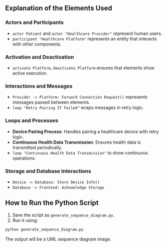## Explanation of the Elements Used

### Actors and Participants

- `actor Patient` and `actor "Healthcare Provider"` represent human users.
- `participant "Healthcare Platform"` represents an entity that interacts with other components.

### Activation and Deactivation

- `activate Platform`, `deactivate Platform` ensures that elements show active execution.

### Interactions and Messages

- `Provider -> Platform: Forward Connection Request()` represents messages passed between elements.
- `loop "Retry Pairing If Failed"` wraps messages in retry logic.

### Loops and Processes

- **Device Pairing Process**: Handles pairing a healthcare device with retry logic.
- **Continuous Health Data Transmission**: Ensures health data is transmitted periodically.
- `loop "Continuous Health Data Transmission"` to show continuous operations.

### Storage and Database Interactions

- `Device -> Database: Store Device Info()`
- `Database -> Frontend: Acknowledge Storage`

## How to Run the Python Script

1. Save the script as `generate_sequence_diagram.py`.
2. Run it using:

```bash
python generate_sequence_diagram.py
```

The output will be a UML sequence diagram image.
